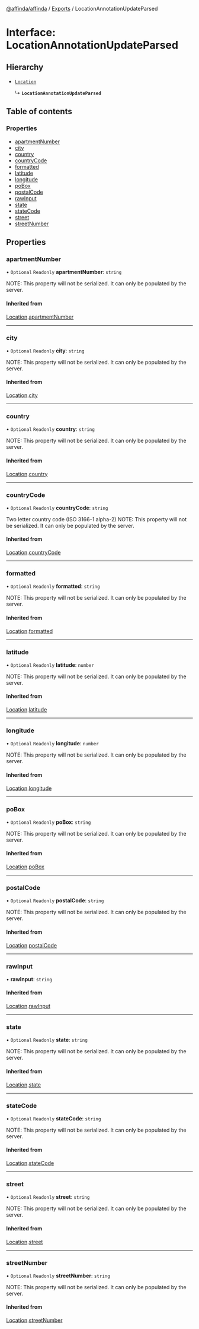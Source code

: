 [@affinda/affinda](../README.md) / [Exports](../modules.md) / LocationAnnotationUpdateParsed

# Interface: LocationAnnotationUpdateParsed

## Hierarchy

- [`Location`](Location.md)

  ↳ **`LocationAnnotationUpdateParsed`**

## Table of contents

### Properties

- [apartmentNumber](LocationAnnotationUpdateParsed.md#apartmentnumber)
- [city](LocationAnnotationUpdateParsed.md#city)
- [country](LocationAnnotationUpdateParsed.md#country)
- [countryCode](LocationAnnotationUpdateParsed.md#countrycode)
- [formatted](LocationAnnotationUpdateParsed.md#formatted)
- [latitude](LocationAnnotationUpdateParsed.md#latitude)
- [longitude](LocationAnnotationUpdateParsed.md#longitude)
- [poBox](LocationAnnotationUpdateParsed.md#pobox)
- [postalCode](LocationAnnotationUpdateParsed.md#postalcode)
- [rawInput](LocationAnnotationUpdateParsed.md#rawinput)
- [state](LocationAnnotationUpdateParsed.md#state)
- [stateCode](LocationAnnotationUpdateParsed.md#statecode)
- [street](LocationAnnotationUpdateParsed.md#street)
- [streetNumber](LocationAnnotationUpdateParsed.md#streetnumber)

## Properties

### apartmentNumber

• `Optional` `Readonly` **apartmentNumber**: `string`

NOTE: This property will not be serialized. It can only be populated by the server.

#### Inherited from

[Location](Location.md).[apartmentNumber](Location.md#apartmentnumber)

___

### city

• `Optional` `Readonly` **city**: `string`

NOTE: This property will not be serialized. It can only be populated by the server.

#### Inherited from

[Location](Location.md).[city](Location.md#city)

___

### country

• `Optional` `Readonly` **country**: `string`

NOTE: This property will not be serialized. It can only be populated by the server.

#### Inherited from

[Location](Location.md).[country](Location.md#country)

___

### countryCode

• `Optional` `Readonly` **countryCode**: `string`

Two letter country code (ISO 3166-1 alpha-2)
NOTE: This property will not be serialized. It can only be populated by the server.

#### Inherited from

[Location](Location.md).[countryCode](Location.md#countrycode)

___

### formatted

• `Optional` `Readonly` **formatted**: `string`

NOTE: This property will not be serialized. It can only be populated by the server.

#### Inherited from

[Location](Location.md).[formatted](Location.md#formatted)

___

### latitude

• `Optional` `Readonly` **latitude**: `number`

NOTE: This property will not be serialized. It can only be populated by the server.

#### Inherited from

[Location](Location.md).[latitude](Location.md#latitude)

___

### longitude

• `Optional` `Readonly` **longitude**: `number`

NOTE: This property will not be serialized. It can only be populated by the server.

#### Inherited from

[Location](Location.md).[longitude](Location.md#longitude)

___

### poBox

• `Optional` `Readonly` **poBox**: `string`

NOTE: This property will not be serialized. It can only be populated by the server.

#### Inherited from

[Location](Location.md).[poBox](Location.md#pobox)

___

### postalCode

• `Optional` `Readonly` **postalCode**: `string`

NOTE: This property will not be serialized. It can only be populated by the server.

#### Inherited from

[Location](Location.md).[postalCode](Location.md#postalcode)

___

### rawInput

• **rawInput**: `string`

#### Inherited from

[Location](Location.md).[rawInput](Location.md#rawinput)

___

### state

• `Optional` `Readonly` **state**: `string`

NOTE: This property will not be serialized. It can only be populated by the server.

#### Inherited from

[Location](Location.md).[state](Location.md#state)

___

### stateCode

• `Optional` `Readonly` **stateCode**: `string`

NOTE: This property will not be serialized. It can only be populated by the server.

#### Inherited from

[Location](Location.md).[stateCode](Location.md#statecode)

___

### street

• `Optional` `Readonly` **street**: `string`

NOTE: This property will not be serialized. It can only be populated by the server.

#### Inherited from

[Location](Location.md).[street](Location.md#street)

___

### streetNumber

• `Optional` `Readonly` **streetNumber**: `string`

NOTE: This property will not be serialized. It can only be populated by the server.

#### Inherited from

[Location](Location.md).[streetNumber](Location.md#streetnumber)

